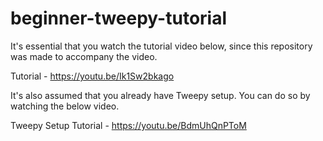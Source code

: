 # beginner-tweepy-tutorial
It's essential that you watch the tutorial video below, since this repository was made to accompany the video.

Tutorial - https://youtu.be/Ik1Sw2bkago


It's also assumed that you already have Tweepy setup. You can do so by watching the below video.

Tweepy Setup Tutorial - https://youtu.be/BdmUhQnPToM
